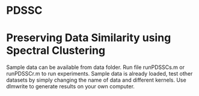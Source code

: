 # PDSSC
# Preserving Data Similarity using Spectral Clustering
Sample data can be available from data folder.
Run file runPDSSCs.m or runPDSSCr.m to run experiments. Sample data is already loaded, test other datasets by simply changing the name of data and different kernels.
Use dlmwrite to generate results on your own computer.
